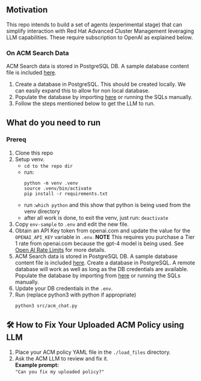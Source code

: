 ## Motivation

This repo intends to build a set of agents (experimental stage) that can simplify interaction with Red Hat Advanced Cluster Management leveraging LLM capabilities. These require subscription to OpenAI as explained below. 

### On ACM Search Data
ACM Search data is stored in PostgreSQL DB. A sample database content file is included [here](./data/search_load.sql).
1. Create a database in PostgreSQL. This should be created locally. We can easily expand this to allow for non local database.
1. Populate the database by importing [here](./data/search_load.sql) or running the SQLs manually.
1. Follow the steps mentioned below to get the LLM to run.

## What do you need to run
### Prereq
1. Clone this repo
1. Setup venv.
    - `cd to the repo dir`
    - run: 
        ```
        python -m venv .venv
        source .venv/bin/activate
        pip install -r requirements.txt
        ```
    - run :`which python` and this show that python is being used from the venv directory
    - after all work is done, to exit the venv, just run: `deactivate`
1. Copy `env-sample` to `.env` and edit the new file.
1. Obtain an API Key token from openai.com and update the value for the `OPENAI_API_KEY` variable in `.env`. **NOTE** This requires you purchase a Tier 1 rate from openai.com because the gpt-4 model is being used.  See [Open AI Rate Limits](https://platform.openai.com/docs/guides/rate-limits/usage-tiers?context=tier-one) for more details.
1. ACM Search data is stored in PostgreSQL DB. A sample database content file is included [here](./data/search_load.sql).
Create a database in PostgreSQL. A remote database will work as well as long as the DB credentials are available.
Populate the database by importing from [here](./data/search_load.sql) or running the SQLs manually.
1. Update your DB credentials in the `.env`.
1. Run (replace python3 with python if appropriate)
    ```
    python3 src/acm_chat.py
    ```

## 🛠️ How to Fix Your Uploaded ACM Policy using LLM

1. Place your ACM policy YAML file in the `./load_files` directory.
2. Ask the ACM LLM to review and fix it.  
   **Example prompt:**  
   `"Can you fix my uploaded policy?"`
